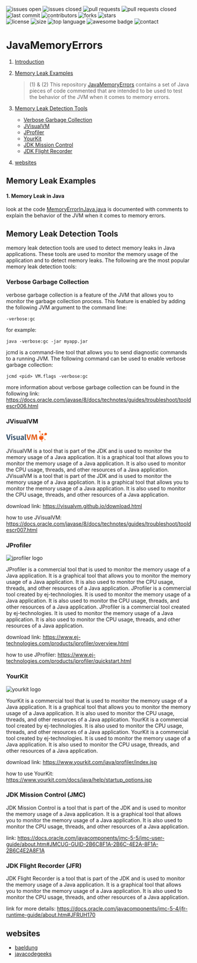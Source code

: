 ![issues open](https://img.shields.io/github/issues/mohamedBoujdi/JavaMemoryErrors)
![issues closed](https://img.shields.io/github/issues-closed/mohamedBoujdi/JavaMemoryErrors)
![pull requests](https://img.shields.io/github/issues-pr/mohamedBoujdi/JavaMemoryErrors)
![pull requests closed](https://img.shields.io/github/issues-pr-closed/mohamedBoujdi/JavaMemoryErrors)
![last commit](https://img.shields.io/github/last-commit/mohamedBoujdi/JavaMemoryErrors)
![contributors](https://img.shields.io/github/contributors/mohamedBoujdi/JavaMemoryErrors)
![forks](https://img.shields.io/github/forks/mohamedBoujdi/JavaMemoryErrors)
![stars](https://img.shields.io/github/stars/mohamedBoujdi/JavaMemoryErrors)  
![license](https://img.shields.io/github/license/mohamedBoujdi/JavaMemoryErrors)
![size](https://img.shields.io/github/repo-size/mohamedBoujdi/JavaMemoryErrors)
![top language](https://img.shields.io/github/languages/top/mohamedBoujdi/JavaMemoryErrors)
![awesome badge](https://awesome.re/badge-flat2.svg)
![contact](https://img.shields.io/badge/contact-%24%20%7B%20boujdi.medz@gmail.com%20%7D-orange)

# JavaMemoryErrors

1. [Introduction](#introduction)

2. [Memory Leak Examples](#memory-leak-examples)
   > (1) & (2) This repository [JavaMemoryErrors]( https://github.com/mohamedBoujdi/JavaMemoryErrors) contains a set of Java pieces of code commented that are intended to be used to test the behavior of the JVM when it comes to memory errors.
3. [Memory Leak Detection Tools](#memory-leak-detection)
    - [Verbose Garbage Collection](#verbose-garbage-collection)
    - [JVisualVM](#jvisualvm)
    - [JProfiler](#jprofiler)
    - [YourKit](#yourkit)
    - [JDK Mission Control](#jdk-mission-control)
    - [JDK Flight Recorder](#jdk-flight-recorder)
4. [websites](#websites)


## Memory Leak Examples

#### 1. Memory Leak in Java
  look at the code [MemoryErrorInJava.java](docs/src/main/java/org.example/MemoryErrorInJava.java) is documented with comments to explain the behavior of the JVM when it comes to memory errors.
## Memory Leak Detection Tools
  memory leak detection tools are used to detect memory leaks in Java applications. These tools are used to monitor the memory usage of the application and to detect memory leaks. The following are the most popular memory leak detection tools:
### Verbose Garbage Collection
 verbose garbage collection is a feature of the JVM that allows you to monitor the garbage collection process. This feature is enabled by adding the following JVM argument to the command line:
```   
-verbose:gc
```
for example:
```
java -verbose:gc -jar myapp.jar
```
jcmd is a command-line tool that allows you to send diagnostic commands to a running JVM. The following command can be used to enable verbose garbage collection:
```
jcmd <pid> VM.flags -verbose:gc
```
more information about verbose garbage collection can be found in the following link:
https://docs.oracle.com/javase/8/docs/technotes/guides/troubleshoot/tooldescr006.html
### JVisualVM
 ![img.png](img.png)

 JVisualVM is a tool that is part of the JDK and is used to monitor the memory usage of a Java application. It is a graphical tool that allows you to monitor the memory usage of a Java application. It is also used to monitor the CPU usage, threads, and other resources of a Java application. JVisualVM is a tool that is part of the JDK and is used to monitor the memory usage of a Java application. It is a graphical tool that allows you to monitor the memory usage of a Java application. It is also used to monitor the CPU usage, threads, and other resources of a Java application.
 
download link: https://visualvm.github.io/download.html

how to use JVisualVM: https://docs.oracle.com/javase/8/docs/technotes/guides/troubleshoot/tooldescr007.html

### JProfiler
![jprofiler logo](https://www.ej-technologies.com/images/product_banners/jprofiler_large.png)

 JProfiler is a commercial tool that is used to monitor the memory usage of a Java application. It is a graphical tool that allows you to monitor the memory usage of a Java application. It is also used to monitor the CPU usage, threads, and other resources of a Java application.
JProfiler is a commercial tool created by ej-technologies. It is used to monitor the memory usage of a Java application. It is also used to monitor the CPU usage, threads, and other resources of a Java application. JProfiler is a commercial tool created by ej-technologies. It is used to monitor the memory usage of a Java application. It is also used to monitor the CPU usage, threads, and other resources of a Java application.

download link: https://www.ej-technologies.com/products/jprofiler/overview.html

how to use JProfiler: https://www.ej-technologies.com/products/jprofiler/quickstart.html

### YourKit
![yourkit logo](https://www.yourkit.com/images/yklogo.png)

 YourKit is a commercial tool that is used to monitor the memory usage of a Java application. It is a graphical tool that allows you to monitor the memory usage of a Java application. It is also used to monitor the CPU usage, threads, and other resources of a Java application.
YourKit is a commercial tool created by ej-technologies. It is also used to monitor the CPU usage, threads, and other resources of a Java application. YourKit is a commercial tool created by ej-technologies. It is used to monitor the memory usage of a Java application. It is also used to monitor the CPU usage, threads, and other resources of a Java application.

download link: https://www.yourkit.com/java/profiler/index.jsp

how to use YourKit: https://www.yourkit.com/docs/java/help/startup_options.jsp

### JDK Mission Control (JMC)
 JDK Mission Control is a tool that is part of the JDK and is used to monitor the memory usage of a Java application. It is a graphical tool that allows you to monitor the memory usage of a Java application. It is also used to monitor the CPU usage, threads, and other resources of a Java application.

link: https://docs.oracle.com/javacomponents/jmc-5-5/jmc-user-guide/about.htm#JMCUG-GUID-2B6C8F1A-2B6C-4E2A-8F1A-2B6C4E2A8F1A

### JDK Flight Recorder (JFR)
 JDK Flight Recorder is a tool that is part of the JDK and is used to monitor the memory usage of a Java application. It is a graphical tool that allows you to monitor the memory usage of a Java application. It is also used to monitor the CPU usage, threads, and other resources of a Java application.
 
link for more details: https://docs.oracle.com/javacomponents/jmc-5-4/jfr-runtime-guide/about.htm#JFRUH170

## websites
- [baeldung](https://www.baeldung.com/java-memory-leak)
- [javacodegeeks](https://www.javacodegeeks.com/2015/08/java-memory-leaks.html)
    

